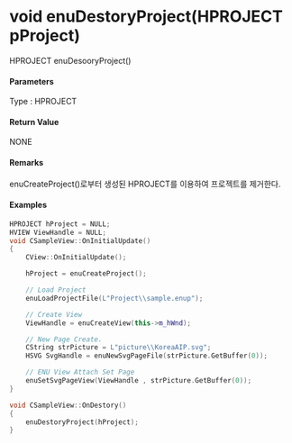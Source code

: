 # void enuDestoryProject\(HPROJECT pProject\)

HPROJECT enuDesooryProject\(\)

#### Parameters

Type : HPROJECT

#### 

#### Return Value

NONE



#### Remarks

enuCreateProject\(\)로부터 생성된 HPROJECT를 이용하여 프로젝트를 제거한다.



#### Examples

```cpp
HPROJECT hProject = NULL;
HVIEW ViewHandle = NULL; 
void CSampleView::OnInitialUpdate() 
{ 
    CView::OnInitialUpdate(); 

    hProject = enuCreateProject(); 

    // Load Project
    enuLoadProjectFile(L"Project\\sample.enup"); 

    // Create View
    ViewHandle = enuCreateView(this->m_hWnd); 

    // New Page Create. 
    CString strPicture = L"picture\\KoreaAIP.svg"; 
    HSVG SvgHandle = enuNewSvgPageFile(strPicture.GetBuffer(0)); 

    // ENU View Attach Set Page 
    enuSetSvgPageView(ViewHandle , strPicture.GetBuffer(0)); 
}

void CSampleView::OnDestory()
{
    enuDestoryProject(hProject);
}
```



